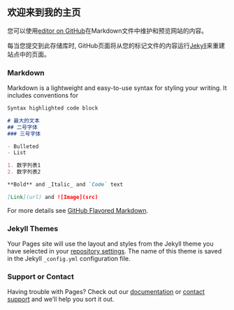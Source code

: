 ## 欢迎来到我的主页

您可以使用[editor on GitHub](https://github.com/Tony0501/test/edit/master/index.md)在Markdown文件中维护和预览网站的内容。

每当您提交到此存储库时, GitHub页面将从您的标记文件的内容运行[Jekyll](https://jekyllrb.com/)来重建站点中的页面。

### Markdown

Markdown is a lightweight and easy-to-use syntax for styling your writing. It includes conventions for

```markdown
Syntax highlighted code block

# 最大的文本
## 二号字体
### 三号字体

- Bulleted
- List

1. 数字列表1
2. 数字列表2

**Bold** and _Italic_ and `Code` text

[Link](url) and ![Image](src)
```

For more details see [GitHub Flavored Markdown](https://guides.github.com/features/mastering-markdown/).

### Jekyll Themes

Your Pages site will use the layout and styles from the Jekyll theme you have selected in your [repository settings](https://github.com/Tony0501/test/settings). The name of this theme is saved in the Jekyll `_config.yml` configuration file.

### Support or Contact

Having trouble with Pages? Check out our [documentation](https://help.github.com/categories/github-pages-basics/) or [contact support](https://github.com/contact) and we’ll help you sort it out.
